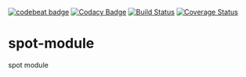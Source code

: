 [![codebeat badge](https://codebeat.co/badges/fdabc2e5-b027-4022-9dec-4acb5667c040)](https://codebeat.co/projects/github-com-pinkgorilla-spot-module)
[![Codacy Badge](https://api.codacy.com/project/badge/Grade/b9e0a01b2de64c939e4255cb74e526dc)](https://www.codacy.com/app/tris-setiawan/spot-module?utm_source=github.com&amp;utm_medium=referral&amp;utm_content=pinkgorilla/spot-module&amp;utm_campaign=Badge_Grade)
[![Build Status](https://travis-ci.org/pinkgorilla/spot-module.svg?branch=dev)](https://travis-ci.org/pinkgorilla/spot-module)
[![Coverage Status](https://coveralls.io/repos/github/pinkgorilla/spot-module/badge.svg?branch=dev)](https://coveralls.io/github/pinkgorilla/spot-module?branch=dev)

# spot-module
spot module
